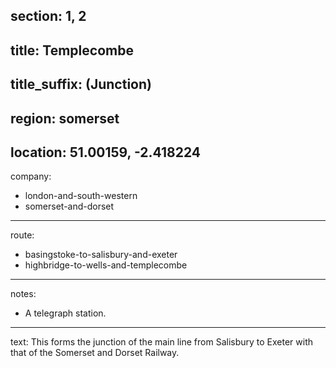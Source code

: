 ﻿section: 1, 2
----
title: Templecombe
----
title_suffix: (Junction)
----
region: somerset
----
location: 51.00159, -2.418224
----
company:
- london-and-south-western
- somerset-and-dorset
----
route:
- basingstoke-to-salisbury-and-exeter
- highbridge-to-wells-and-templecombe
----
notes:
- A telegraph station.
----
text: This forms the junction of the main line from Salisbury to Exeter with that of the Somerset and Dorset Railway.
